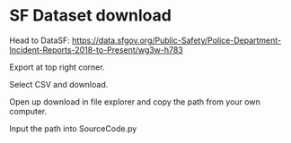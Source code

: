 # SF Dataset download

Head to DataSF: https://data.sfgov.org/Public-Safety/Police-Department-Incident-Reports-2018-to-Present/wg3w-h783

Export at top right corner.

Select CSV and download.

Open up download in file explorer and copy the path from your own computer.

Input the path into SourceCode.py

